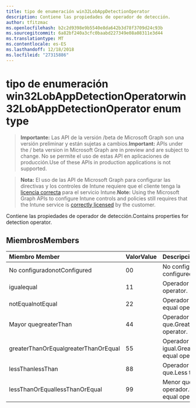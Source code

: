 ```yaml
---
title: tipo de enumeración win32LobAppDetectionOperator
description: Contiene las propiedades de operador de detección.
author: tfitzmac
ms.openlocfilehash: b2c2d9398e9b5540e8da642b3d78f3709d24c93b
ms.sourcegitcommit: 6a82bf240a3cfc0baabd227349e08a08311e3d44
ms.translationtype: MT
ms.contentlocale: es-ES
ms.lasthandoff: 12/18/2018
ms.locfileid: "27315886"
---
```

# <a name="win32lobappdetectionoperator-enum-type"></a><span data-ttu-id="1daa6-103">tipo de enumeración win32LobAppDetectionOperator</span><span class="sxs-lookup"><span data-stu-id="1daa6-103">win32LobAppDetectionOperator enum type</span></span>

> <span data-ttu-id="1daa6-104">**Importante:** Las API de la versión /beta de Microsoft Graph son una versión preliminar y están sujetas a cambios.</span><span class="sxs-lookup"><span data-stu-id="1daa6-104">**Important:** APIs under the / beta version in Microsoft Graph are in preview and are subject to change.</span></span> <span data-ttu-id="1daa6-105">No se permite el uso de estas API en aplicaciones de producción.</span><span class="sxs-lookup"><span data-stu-id="1daa6-105">Use of these APIs in production applications is not supported.</span></span>

> <span data-ttu-id="1daa6-106">**Nota:** El uso de las API de Microsoft Graph para configurar las directivas y los controles de Intune requiere que el cliente tenga la [licencia correcta](https://go.microsoft.com/fwlink/?linkid=839381) para el servicio Intune.</span><span class="sxs-lookup"><span data-stu-id="1daa6-106">**Note:** Using the Microsoft Graph APIs to configure Intune controls and policies still requires that the Intune service is [correctly licensed](https://go.microsoft.com/fwlink/?linkid=839381) by the customer.</span></span>

<span data-ttu-id="1daa6-107">Contiene las propiedades de operador de detección.</span><span class="sxs-lookup"><span data-stu-id="1daa6-107">Contains properties for detection operator.</span></span>
## <a name="members"></a><span data-ttu-id="1daa6-108">Miembros</span><span class="sxs-lookup"><span data-stu-id="1daa6-108">Members</span></span>
|<span data-ttu-id="1daa6-109">Miembro	</span><span class="sxs-lookup"><span data-stu-id="1daa6-109">Member</span></span>|<span data-ttu-id="1daa6-110">Valor</span><span class="sxs-lookup"><span data-stu-id="1daa6-110">Value</span></span>|<span data-ttu-id="1daa6-111">Descripción</span><span class="sxs-lookup"><span data-stu-id="1daa6-111">Description</span></span>|
|:---|:---|:---|
|<span data-ttu-id="1daa6-112">No configurado</span><span class="sxs-lookup"><span data-stu-id="1daa6-112">notConfigured</span></span>|<span data-ttu-id="1daa6-113">0</span><span class="sxs-lookup"><span data-stu-id="1daa6-113">0</span></span>|<span data-ttu-id="1daa6-114">No configurado.</span><span class="sxs-lookup"><span data-stu-id="1daa6-114">Not configured.</span></span>|
|<span data-ttu-id="1daa6-115">igual</span><span class="sxs-lookup"><span data-stu-id="1daa6-115">equal</span></span>|<span data-ttu-id="1daa6-116">1</span><span class="sxs-lookup"><span data-stu-id="1daa6-116">1</span></span>|<span data-ttu-id="1daa6-117">Operador igual.</span><span class="sxs-lookup"><span data-stu-id="1daa6-117">Equal operator.</span></span>|
|<span data-ttu-id="1daa6-118">notEqual</span><span class="sxs-lookup"><span data-stu-id="1daa6-118">notEqual</span></span>|<span data-ttu-id="1daa6-119">2</span><span class="sxs-lookup"><span data-stu-id="1daa6-119">2</span></span>|<span data-ttu-id="1daa6-120">Operador no igual.</span><span class="sxs-lookup"><span data-stu-id="1daa6-120">Not equal operator.</span></span>|
|<span data-ttu-id="1daa6-121">Mayor que</span><span class="sxs-lookup"><span data-stu-id="1daa6-121">greaterThan</span></span>|<span data-ttu-id="1daa6-122">4</span><span class="sxs-lookup"><span data-stu-id="1daa6-122">4</span></span>|<span data-ttu-id="1daa6-123">Operador mayor que.</span><span class="sxs-lookup"><span data-stu-id="1daa6-123">Greater than operator.</span></span>|
|<span data-ttu-id="1daa6-124">greaterThanOrEqual</span><span class="sxs-lookup"><span data-stu-id="1daa6-124">greaterThanOrEqual</span></span>|<span data-ttu-id="1daa6-125">5</span><span class="sxs-lookup"><span data-stu-id="1daa6-125">5</span></span>|<span data-ttu-id="1daa6-126">Operador mayor o igual.</span><span class="sxs-lookup"><span data-stu-id="1daa6-126">Greater than or equal operator.</span></span>|
|<span data-ttu-id="1daa6-127">lessThan</span><span class="sxs-lookup"><span data-stu-id="1daa6-127">lessThan</span></span>|<span data-ttu-id="1daa6-128">8</span><span class="sxs-lookup"><span data-stu-id="1daa6-128">8</span></span>|<span data-ttu-id="1daa6-129">Operador menor que.</span><span class="sxs-lookup"><span data-stu-id="1daa6-129">Less than operator.</span></span>|
|<span data-ttu-id="1daa6-130">lessThanOrEqual</span><span class="sxs-lookup"><span data-stu-id="1daa6-130">lessThanOrEqual</span></span>|<span data-ttu-id="1daa6-131">9</span><span class="sxs-lookup"><span data-stu-id="1daa6-131">9</span></span>|<span data-ttu-id="1daa6-132">Menor que o igual operador.</span><span class="sxs-lookup"><span data-stu-id="1daa6-132">Less than or equal operator.</span></span>|





